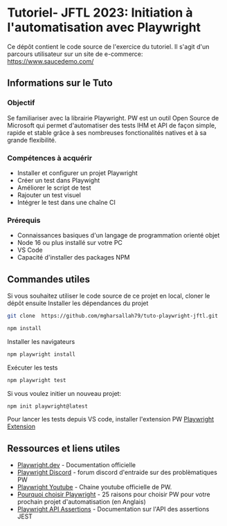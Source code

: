 # Tutoriel- JFTL 2023: Initiation à l'automatisation avec Playwright

Ce dépôt contient le code source de l'exercice du tutoriel. Il s'agit d'un parcours utilisateur sur un site de e-commerce: https://www.saucedemo.com/

## Informations sur le Tuto

### Objectif

Se familiariser avec la librairie Playwright. PW est un outil Open Source de Microsoft qui permet d'automatiser des tests IHM et API de façon simple, rapide et stable grâce à ses nombreuses fonctionalités natives et à sa grande flexibilité.

### Compétences à acquérir

- Installer et configurer un projet Playwright
- Créer un test dans Playwight
- Améliorer le script de test
- Rajouter un test visuel
- Intégrer le test dans une chaîne CI

### Prérequis

- Connaissances basiques d'un langage de programmation orienté objet
- Node 16 ou plus installé sur votre PC
- VS Code
- Capacité d'installer des packages NPM

## Commandes utiles

Si vous souhaitez utiliser le code source de ce projet en local, cloner le dépôt ensuite Installer les dépendances du projet

```bash
git clone  https://github.com/mgharsallah79/tuto-playwright-jftl.git
```

```bash
npm install
```

Installer les navigateurs

```bash
npm playwright install
```

Exécuter les tests

```bash
npm playwright test
```

Si vous voulez initier un nouveau projet:

```bash
npm init playwright@latest
```

Pour lancer les tests depuis VS code, installer l'extension PW
[Playwright Extension](https://marketplace.visualstudio.com/items?itemName=ms-playwright.playwright)

## Ressources et liens utiles

- [Playwright.dev](https://playwright.dev/) - Documentation officielle
- [Playwright Discord](https://aka.ms/playwright/discord) - forum discord d'entraide sur des problèmatiques PW
- [Playwright Youtube](https://www.youtube.com/@Playwrightdev) - Chaine youtube officielle de PW.
- [Pourquoi choisir Playwright](https://marcusfelling.com/blog/2022/25-reasons-to-choose-playwright-as-your-next-web-testing-framework/) - 25 raisons pour choisir PW pour votre prochain projet d'automatisation (en Anglais)
- [Playwright API Assertions](https://jestjs.io/docs/expect) - Documentation sur l'API des assertions JEST
